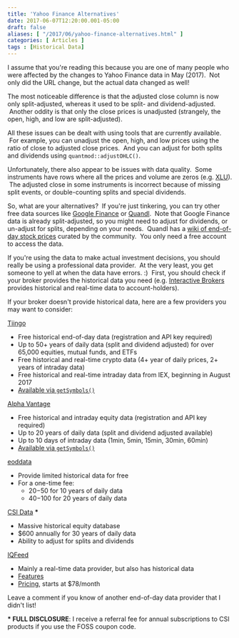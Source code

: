```yaml
---
title: 'Yahoo Finance Alternatives'
date: 2017-06-07T12:20:00.001-05:00
draft: false
aliases: [ "/2017/06/yahoo-finance-alternatives.html" ]
categories: [ Articles ]
tags : [Historical Data]
---
```


I assume that you're reading this because you are one of many people who were affected by the changes to Yahoo Finance data in May (2017).  Not only did the URL change, but the actual data changed as well!  
  
The most noticeable difference is that the adjusted close column is now only split-adjusted, whereas it used to be split- and dividend-adjusted.  Another oddity is that only the close prices is unadjusted (strangely, the open, high, and low are split-adjusted).  
  
All these issues can be dealt with using tools that are currently available.  For example, you can unadjust the open, high, and low prices using the ratio of close to adjusted close prices.  And you can adjust for both splits and dividends using `quantmod::adjustOHLC()`.  
  
Unfortunately, there also appear to be issues with data quality.  Some instruments have rows where all the prices and volume are zeros (e.g. [XLU](https://finance.yahoo.com/quote/XLU/history?period1=1417672800&period2=1422079200&interval=1d&filter=history&frequency=1d)).  The adjusted close in some instruments is incorrect because of missing split events, or double-counting splits and special dividends.  
  
So, what are your alternatives?  If you're just tinkering, you can try other free data sources like [Google Finance](https://www.google.com/finance) or [Quandl](https://www.quandl.com/).  Note that Google Finance data is already split-adjusted, so you might need to adjust for dividends, or un-adjust for splits, depending on your needs.  Quandl has a [wiki of end-of-day stock prices](https://www.quandl.com/data/WIKI-Wiki-EOD-Stock-Prices) curated by the community.  You only need a free account to access the data.  
  
If you're using the data to make actual investment decisions, you should really be using a professional data provider.  At the very least, you get someone to yell at when the data have errors. :)  First, you should check if your broker provides the historical data you need (e.g. [Interactive Brokers](https://www.interactivebrokers.com/) provides historical and real-time data to account-holders).  

If your broker doesn't provide historical data, here are a few providers you may want to consider:
  
[Tiingo](https://api.tiingo.com/)  
* Free historical end-of-day data (registration and API key required)  
* Up to 50+ years of daily data (split and dividend adjusted) for over 65,000 equities, mutual funds, and ETFs  
* Free historical and real-time crypto data (4+ year of daily prices, 2+ years of intraday data)  
* Free historical and real-time intraday data from IEX, beginning in August 2017  
* [Available via `getSymbols()`](http://blog.fosstrading.com/2018/04/goodbye-google-hello-tiingo.html)  

  

[Alpha Vantage](https://www.alphavantage.co/)  
* Free historical and intraday equity data (registration and API key required)  
* Up to 20 years of daily data (split and dividend adjusted available)  
* Up to 10 days of intraday data (1min, 5min, 15min, 30min, 60min)  
* [Available via `getSymbols()`](http://blog.fosstrading.com/2017/10/getsymbols-and-alpha-vantage.html)  
  

[eoddata](http://www.eoddata.com/download.aspx)
* Provide limited historical data for free
* For a one-time fee:
    * $20-$50 for 10 years of daily data
    * $40-$100 for 20 years of daily data

[CSI Data](https://www.csicheckout.com/cgi-bin/ua_order_form_nw.pl?referrer=JU) **\***
* Massive historical equity database
* $600 annually for 30 years of daily data
* Ability to adjust for splits and dividends

[IQFeed](http://www.iqfeed.net/)
* Mainly a real-time data provider, but also has historical data
* [Features](http://www.iqfeed.net/index.cfm?displayaction=data&section=services)
* [Pricing](http://www.iqfeed.net/index.cfm?displayaction=data&section=fees), starts at $78/month

Leave a comment if you know of another end-of-day data provider that I didn't list!

**\* FULL DISCLOSURE**: I receive a referral fee for annual subscriptions to CSI products if you use the FOSS coupon code.
